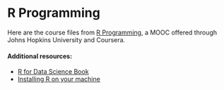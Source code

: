 # R Programming

Here are the course files from [R Programming](https://www.coursera.org/learn/r-programming), a MOOC offered through Johns Hopkins University and Coursera.

#### Additional resources:
- [R for Data Science Book](https://r4ds.had.co.nz/)
- [Installing R on your machine](https://www.andrewheiss.com/blog/2012/04/17/install-r-rstudio-r-commander-windows-osx/)
